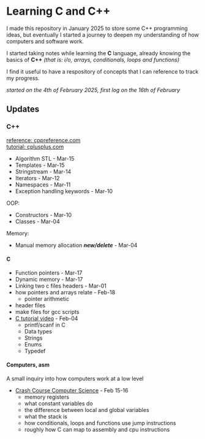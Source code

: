 # Learning C and C++

I made this repository in January 2025 to store some C++ 
programming ideas, but eventually I started a journey to deepen my 
understanding of how computers and software work.

I started taking notes while learning the **C** language, already knowing
the basics of **C++** *(that is: i/o, arrays, conditionals, loops and functions)* 

I find it useful to have a respository of concepts that I can reference
to track my progress.

*started on the 4th of February 2025,
first log on the 16th of February*

## Updates

### C++
[reference: cppreference.com](https://en.cppreference.com)  
[tutorial: cplusplus.com](https://cplusplus.com/doc/tutorial)

- Algorithm STL - Mar-15
- Templates - Mar-15
- Stringstream - Mar-14
- Iterators - Mar-12
- Namespaces - Mar-11
- Exception handling keywords - Mar-10

OOP: 
- Constructors - Mar-10
- Classes - Mar-04

Memory:
- Manual memory allocation ***new/delete*** - Mar-04

#### C
- Function pointers - Mar-17
- Dynamic memory - Mar-17
- Linking two c files headers - Mar-01
- how pointers and arrays relate - Feb-18
    - pointer arithmetic
- header files
- make files for gcc scripts
- [C tutorial video](https://youtu.be/87SH2Cn0s9A?si=LxIadvo_bsFoAonx) - Feb-04
    - printf/scanf in C
    - Data types
    - Strings
    - Enums
    - Typedef

#### Computers, asm 

A small inquiry into how computers work at a low level

- [Crash Course Computer Science](https://youtube.com/playlist?list=PL8dPuuaLjXtNlUrzyH5r6jN9ulIgZBpdo&si=lNaGR6sSJz-Innin) - Feb 15-16
    - memory registers
    - what constant variables do
    - the difference between local and global variables
    - what the stack is
    - how conditionals, loops and functions use jump instructions
    - roughly how C can map to assembly and cpu instructions